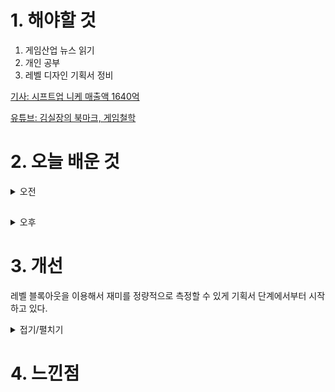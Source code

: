 
# 1. 해야할 것

1. 게임산업 뉴스 읽기 
2. 개인 공부  
3. 레벨 디자인 기획서 정비

[기사: 시프트업 니케 매출액 1640억](https://www.gamemeca.com/view.php?gid=1747374)

[유튜브: 김실장의 북마크, 게임철학](https://www.youtube.com/watch?v=-6CB_cX-rxo)

# 2. 오늘 배운 것

<details>
<summary>오전</summary>

■ 더불어민주당, 22대 총선 게임공약 발표 
더불어민주당(당대표 이재명)이 2일 '취향저격' 공약을 발표했습니다. 이재명 대표는 SNS를 통해 "인벤 등 게임 커뮤니티에서 제안한 게임관련 정책인 △게임중독 근거법 개정, 인디게임 공공플랫폼 활성화, 불공정한 게임 환경 개선을 추진한다"라고 밝혔습니다.

■ 게이밍 '촉수' 의자가 알아서 해드립니다 
매년 만우절 그냥 지나가는 법 없는 레이저가 이번에는 8개의 촉수로 플레이어를 완벽하게 만드는 게이밍 체어 레이저 크툴루(RAZER CTHULHU)를 공개했습니다. 기존의 게이밍 의자 뒤에 그레이트 원의 입의 촉수처럼 자유롭게 움직이는 8개의 로봇 팔이 달려 그 이름도 '레이저 크툴루(RAZER cthulhu입니다.

■ '패스 오브 엑자일', 신규 리그와 함께 21계단 상승
'패스 오브 엑자일'의 신규 리그 네크로폴리스가 지난 30일 정식 출시했습니다. 신규 리그를 출시할 때마다 엄청난 상승세를 보여준 '패스 오브 엑자일'답게 이번에도 큰 폭으로 순위가 상승한 모습입니다.

■ MSI 지포스와 라데온 구매하고 스팀 월렛 코드 받자!
엠에스아이코리아(대표 공번서)가 자사의 그래픽카드를 구매한 고객들에게 스팀 월렛 35,000원 코드를 증정하는 행사를 진행합니다. MSI 지포스 RTX™ 4080 SUPER 게이밍X 슬림 트라이프로져3는 슬림한 디자인이 특징이지만 여전히 강력한 성능과 기술을 자랑합니다.

■ 민트로켓의 신작은 VR 연애 시뮬? '도키도키 레아스' 
'데이브 더 다이버'의 개발사 민트로켓이 신작 프로젝트를 공개했습니다. 민트로켓은 4월 1일, 스팀 페이지를 통해 신작 VR 게임 '도키도키 레아스VR'을 발표하고 첫 번째 트레일러를 공개했습니다.

■ [이슈] 공정거래위원회, '라그나로크' 확률 이슈 들여다본다 
공정거래위원회가 그라비티의 '라그나로크 온라인' 확률 이슈 본격 조사에 나섰습니다. 앞서 그라비티는 '라그나로크 온라인'에 적용된 확률이 표시된 것과 실제가 다르다고 공지했습니다.

■ 빚 청산을 위한 모험&운영, '로얄 블루의 마법 의상실' 얼리액세스 출시
국내 1인 개발팀 깡토 스튜디오는 지난 1일, RPG 어드벤처 신작 '로얄 블루의 마법 의상실'을 스팀에 얼리액세스 출시했다고 밝혔습니다. '로얄 블루의 마법 의상실'은 사치에 빠져 빚더미에 앉은 거미 마녀 필로시아가 낡은 의상실을 운영하면서 빚을 청산하는 과정을 담아낸 RPG 어드벤처 게임입니다.

■ D-1, '별이되어라2: 베다의 기사들' 사전 다운로드 개시 
하이브IM(대표 정우용)은 1일, 자사가 서비스하고 플린트(대표 김영모)에서 개발한 신작 2D 액션 MORPG '별이되어라2: 베다의 기사들'의 사전 다운로드를 시작한다고 밝혔습니다. 또한, 최대 4명의 캐릭터로 파티를 구성해 기본 스테이지뿐만 아니라 '모험 모드', '악몽 던전', '봉인 감옥', '아레나' 등 다양한 전투 모드를 즐길 수 있으며, 게임의 몰입도를 높여주는 매혹적이고 신비로운 그래픽을 경험할 수 있습니다.

■ 만우절 거짓말 아님, '스파6 X 몬헌' 콜라보 발표
너도 나도 '만우절' 방패를 끼고 허황된 공약을 발표하는 4월 1일, 캡콤이 스트리트 파이터6에 추가될 새로운 콜라보 콘텐츠를 공개했습니다. 스트리트 파이터6에 새롭게 추가되는 콘텐츠는 '몬스터헌터' 시리즈의 20주년을 기념하는 아이템 세트입니다. 

■ 매출 1685억원 기록한 시프트업, 텐센트 지분은 40% 
시프트업(대표 김형태)의 지난해 매출이 전년 대비 155% 증가한 1,685억 원으로 집계됐습니다. 1일 시프트업 감사보고서에 따르면 회사의 매출은 전년 대비 155% 증가한 1,685억 원, 영업이익은 전년 대비 508% 증가한 1,110억 원입니다.

■ '임팩트-엄티-코어장전'의 팀 리퀴드, LCS 스프링 우승!
패자조 전승을 기록하며 결승에 오른 팀 리퀴드가 결국 우승이라는 마침표를 찍었습니다. 팀 리퀴드는 한국 시간으로 1일 라이엇 게임즈 아레나에서 열린 '2024 LCS 스프링' 결승전에서 플라이퀘스트를 3:1로 꺾고 챔피언에 등극했습니다.

■ 넥슨 NDC, 2024년에도 '비공개'로 진행
넥슨이 지난해에 이어 올해도 NDC 비공개 진행을 결정했습니다. 넥슨 측은 "올해 NDC는 넥슨 구성원 간 지식과 경험 공유에 더욱 집중하여 넥슨 내부로부터 상호 성장할 수 있는 환경을 구축하고자 한다"라며 "NDC를 기다려주신 많은 분에게 비공개 콘퍼런스 진행에 대한 너그러운 양해 부탁드린다"라고 밝혔습니다.
</details>

##

<details>
<summary>오후</summary>

## 레벨 기획서 규격

![image](https://github.com/JM94Ent/TIL-WIL/assets/143363550/81c3e3d4-9bd1-4a81-ba34-7f0839be7ea4)

![image](https://github.com/JM94Ent/TIL-WIL/assets/143363550/8ebefd76-066e-4177-a2bb-ce2d16472439)


</details>




# 3. 개선
레벨 블록아웃을 이용해서 재미를 정량적으로 측정할 수 있게 기획서 단계에서부터 시작하고 있다.

<details>
<summary>접기/펼치기</summary>

![image](https://github.com/JM94Ent/TIL-WIL/assets/143363550/83eb8758-8cf9-414e-9908-b2212fb9b7b9)

</details>



# 4. 느낀점



